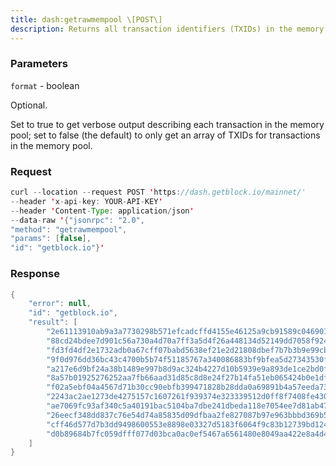 ```yaml
---
title: dash:getrawmempool \[POST\]
description: Returns all transaction identifiers (TXIDs) in the memory pool as a JSONarray, or detailed information about each transaction in the memory poolas a JSON object.
---
```


### Parameters


`format` - boolean

Optional.

Set to true to get verbose output describing each transaction in the
memory pool; set to false (the default) to only get an array of TXIDs
for transactions in the memory pool.

### Request

``` java
curl --location --request POST 'https://dash.getblock.io/mainnet/' 
--header 'x-api-key: YOUR-API-KEY' 
--header 'Content-Type: application/json' 
--data-raw '{"jsonrpc": "2.0",
"method": "getrawmempool",
"params": [false],
"id": "getblock.io"}'
```

###  Response

``` java
{
    "error": null,
    "id": "getblock.io",
    "result": [
        "2e61113910ab9a3a7730298b571efcadcffd4155e46125a9cb91589c046901b9",
        "88cd24bdee7d901c56a730a4d70a7ff3a5d4f26a448134d52149dd7058f924cf",
        "fd3fd4df2e1732adb0a67cff07babd5638ef21e2d21808dbef7b7b3b9e99cb69",
        "9f0d976dd36bc43c4700b5b74f51185767a340086883bf9bfea5d27343530fe0",
        "a217e6d9bf24a38b1489e997b8d9ac324b4227d10b5939e9a893de1ce2bd0fec",
        "8a57b01925276252aa7fb66aad31d85c8d8e24f27b14fa51eb065424b0e1df55",
        "f02a5ebf04a4567d71b30cc90ebfb399471828b28dda0a69891b4a57eeda733b",
        "2243ac2ae1273de4275157c1607261f939374e323339512d0ff8f7408fe4309b",
        "ae7069fc93af340c5a40191bac5104ba7dbe241dbeda118e7054ee7d81ab47a9",
        "26eecf348dd837c76e54d74a85835d09dfbaa2fe827087b97e963bbbd369b5a7",
        "cff46d577d7b3dd9498600553e8898e03327d5183f6064f9c83b12739bd124c7",
        "d0b89684b7fc059dfff077d03bca0ac0ef5467a6561480e8049aa422e8a4d4bf"
    ]
}
```

